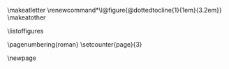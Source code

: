 \makeatletter
     \renewcommand*\l@figure{\@dottedtocline{1}{1em}{3.2em}}
\makeatother

\listoffigures

\pagenumbering{roman}
\setcounter{page}{3}

\newpage
